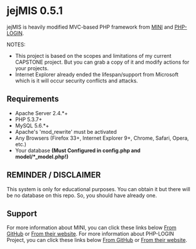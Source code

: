 # jejMIS 0.5.1

jejMIS is heavily modified MVC-based PHP framework from [MINI](http://www.php-mini.com) and [PHP-LOGIN](http://www.php-login.net/).

NOTES:
- This project is based on the scopes and limitations of my current CAPSTONE project. But you can grab a copy of it and modify actions for your projects.
- Internet Explorer already ended the lifespan/support from Microsoft which is it will occur security conflicts and attacks.

## Requirements

- Apache Server 2.4.*+
- PHP 5.3.7+
- MySQL 5.6.*+
- Apache's 'mod_rewrite' must be activated
- Any Browsers (Firefox 33+, Internet Explorer 9+, Chrome, Safari, Opera, etc.)
- Your database **(Must Configured in config.php and model/*_model.php!)**

## REMINDER / DISCLAIMER

This system is only for educational purposes. You can obtain it but there will be no database on this repo.
So, you should have already one.

## Support

For more information about MINI, you can click these links below
[From GitHub](https://www.github.com/panique/mini) or [From their website](http://www.php-mini.com/).
For more information about PHP-LOGIN Project, you can click these links below
[From GitHub](https://www.github.com/panique/huge) or [From their website](http://www.php-login.net/).